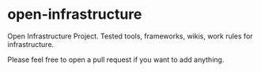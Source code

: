 # open-infrastructure
Open Infrastructure Project. Tested tools, frameworks, wikis, work rules for infrastructure.

Please feel free to open a pull request if you want to add anything.
